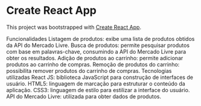 # Create React App

This project was bootstrapped with [Create React App](https://github.com/facebook/create-react-app).

Funcionalidades
Listagem de produtos: exibe uma lista de produtos obtidos da API do Mercado Livre.
Busca de produtos: permite pesquisar produtos com base em palavras-chave, consumindo a API do Mercado Livre para obter os resultados.
Adição de produtos ao carrinho: permite adicionar produtos ao carrinho de compras.
Remoção de produtos do carrinho: possibilita remover produtos do carrinho de compras.
Tecnologias utilizadas
React JS: biblioteca JavaScript para construção de interfaces de usuário.
HTML5: linguagem de marcação para estruturar o conteúdo da aplicação.
CSS3: linguagem de estilo para estilizar a interface do usuário.
API do Mercado Livre: utilizada para obter dados de produtos.
